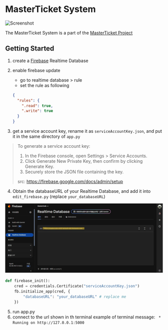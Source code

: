 # MasterTicket System

![Screenshot](/READMEFILE/header_image.png)

The MasterTicket System is a part of the [MasterTicket Project](https://github.com/HKManus/MasterTicket_Project)


## Getting Started
1. create a [Firebase](https://firebase.google.com/) Realtime Database

2. enable firebase update
   - go to realtime database > rule
   - set the rule as following
    ```json
    {
      "rules": {
        ".read": true,
        ".write": true
      }
    }
    ```
3. get a service account key, rename it as `serviceAccountKey.json`, and put it in the same directory of `app.py`

> To generate a service account key:
> 
> 1. In the Firebase console, open Settings > Service Accounts.
> 2. Click Generate New Private Key, then confirm by clicking Generate Key.
> 3. Securely store the JSON file containing the key.
> 
> src: https://firebase.google.com/docs/admin/setup

4. Obtain the databaseURL of your Realtime Database, and add it into `edit_firebase.py` (replace `your_databaseURL`)


![Screenshot](/READMEFILE/databaseURL.jpg)

```python
def firebase_init():
    cred = credentials.Certificate("serviceAccountKey.json")
    fb.initialize_app(cred, {
        "databaseURL": "your_databaseURL" # replace me
    })
```

5. run app.py
6. connect to the url shown in th terminal
   example of terminal message: ` * Running on http://127.0.0.1:5000`
